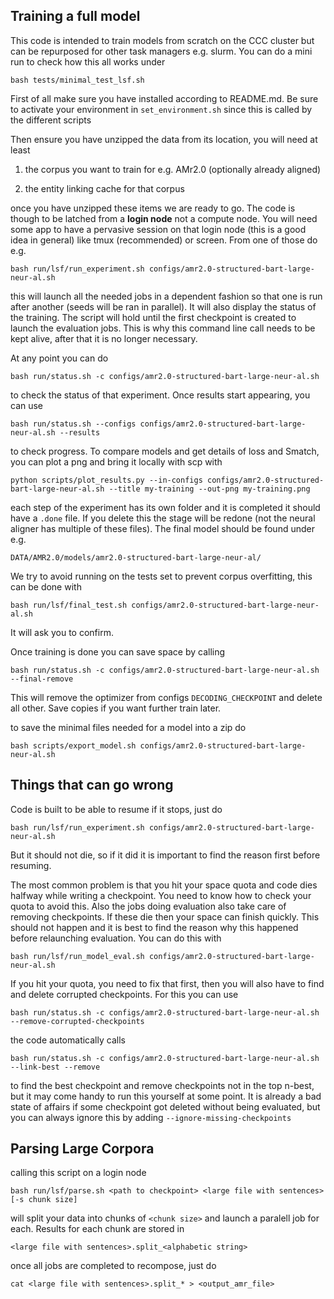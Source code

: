 ## Training a full model

This code is intended to train models from scratch on the CCC cluster but can
be repurposed for other task managers e.g. slurm. You can do a mini run to
check how this all works under

    bash tests/minimal_test_lsf.sh

First of all make sure you have installed according to README.md. Be sure to
activate your environment in `set_environment.sh` since this is called by the
different scripts

Then ensure you have unzipped the data from its location, you will need at least

1. the corpus you want to train for e.g. AMr2.0 (optionally already aligned)

2. the entity linking cache for that corpus

once you have unzipped these items we are ready to go. The code is though to be
latched from a **login node** not a compute node. You will need some app to
have a pervasive session on that login node (this is a good idea in general)
like tmux (recommended) or screen. From one of those do e.g.

    bash run/lsf/run_experiment.sh configs/amr2.0-structured-bart-large-neur-al.sh

this will launch all the needed jobs in a dependent fashion so that one is run
after another (seeds will be ran in parallel). It will also display the status
of the training. The script will hold until the first checkpoint is created to
launch the evaluation jobs. This is why this command line call needs to be kept
alive, after that it is no longer necessary.

At any point you can do

    bash run/status.sh -c configs/amr2.0-structured-bart-large-neur-al.sh

to check the status of that experiment. Once results start appearing, you can use

    bash run/status.sh --configs configs/amr2.0-structured-bart-large-neur-al.sh --results

to check progress. To compare models and get details of loss and Smatch, you
can plot a png and bring it locally with scp with

    python scripts/plot_results.py --in-configs configs/amr2.0-structured-bart-large-neur-al.sh --title my-training --out-png my-training.png

each step of the experiment has its own folder and it is completed it should
have a `.done` file. If you delete this the stage will be redone (not the
neural aligner has multiple of these files). The final model should be found under e.g.

    DATA/AMR2.0/models/amr2.0-structured-bart-large-neur-al/

We try to avoid running on the tests set to prevent corpus overfitting, this
can be done with

    bash run/lsf/final_test.sh configs/amr2.0-structured-bart-large-neur-al.sh

It will ask you to confirm.    

Once training is done you can save space by calling

    bash run/status.sh -c configs/amr2.0-structured-bart-large-neur-al.sh --final-remove

This will remove the optimizer from configs `DECODING_CHECKPOINT` and delete
all other. Save copies if you want further train later.

to save the minimal files needed for a model into a zip do

    bash scripts/export_model.sh configs/amr2.0-structured-bart-large-neur-al.sh

## Things that can go wrong

Code is built to be able to resume if it stops, just do 

    bash run/lsf/run_experiment.sh configs/amr2.0-structured-bart-large-neur-al.sh

But it should not die, so if it did it is important to find the reason first
before resuming.

The most common problem is that you hit your space quota and code dies halfway
while writing a checkpoint. You need to know how to check your quota to avoid
this. Also the jobs doing evaluation also take care of removing checkpoints. If
these die then your space can finish quickly. This should not happen and it is
best to find the reason why this happened before relaunching evaluation. You
can do this with

    bash run/lsf/run_model_eval.sh configs/amr2.0-structured-bart-large-neur-al.sh

If you hit your quota, you need to fix that first, then you will also have to
find and delete corrupted checkpoints. For this you can use

    bash run/status.sh -c configs/amr2.0-structured-bart-large-neur-al.sh --remove-corrupted-checkpoints

the code automatically calls

    bash run/status.sh -c configs/amr2.0-structured-bart-large-neur-al.sh --link-best --remove

to find the best checkpoint and remove checkpoints not in the top n-best, but
it may come handy to run this yourself at some point. It is already a bad
state of affairs if some checkpoint got deleted without being evaluated, but
you can always ignore this by adding `--ignore-missing-checkpoints`

## Parsing Large Corpora

calling this script on a login node

```
bash run/lsf/parse.sh <path to checkpoint> <large file with sentences> [-s chunk size]
```

will split your data into chunks of `<chunk size>` and launch a paralell job for each. Results for each chunk are stored in

```
<large file with sentences>.split_<alphabetic string>
```

once all jobs are completed to recompose, just do

```
cat <large file with sentences>.split_* > <output_amr_file>
```
